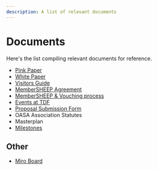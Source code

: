 ```yaml
---
description: A list of relevant documents
---
```


# Documents

Here's the list compiling relevant documents for reference.

- [Pink Paper](https://docs.google.com/document/d/177JkHCy0AhplsaEEYpFHBsiI6d4uLk0TgURSKfBIewE/mobilebasic#h.slung3isnj8q)
- [White Paper](https://docs.google.com/document/d/12DZovTtv3upFhDgRQuDj6pazV87MRv_I8PLnVxJufFQ/edit)
- [Visitors Guide](https://docs.google.com/document/d/198vWYEQCC1lELQa8f76Jcw3l3UDiPcBKt04PGFKnUvg/edit)
- [MemberSHEEP Agreement](https://docs.google.com/document/d/1JURqf5qN71gQTMqFnCWYtNwbJCpHxHMu3nRXkfnpGZg/edit)
- [MemberSHEEP & Vouching process](https://docs.google.com/document/d/1bvRoYjUjQmu3mfNMAlCE0e4T6A5Rgzt7CFI1i4zT0MA/edit#heading=h.l3qvg3wmgac1)
- [Events at TDF](https://docs.google.com/document/d/1AKn_CGTunofByyTJpQOSg-rRzANQNqRSZx29NhLp7-8/edit)
- [Proposal Submission Form](https://airtable.com/appp0VVDL6AhBFoLE/tbl4ESboRTyZXxb3d/viwZsqpsStswJszQy/recBATTEyuKFVZs0h?blocks=hide)
- OASA Association Statutes
- Masterplan 
- [Milestones](https://traditionaldreamfactory.com/welcome#milestones)

## Other
- [Miro Board](https://miro.com/app/board/o9J_loW09uE=/)